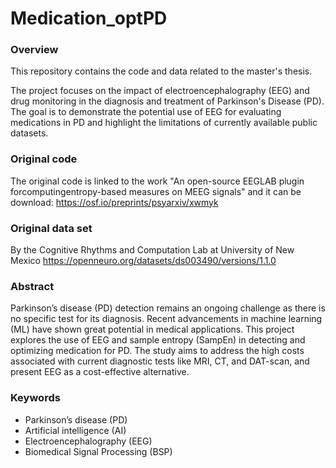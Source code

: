 # Medication_optPD

### Overview

This repository contains the code and data related to the master's thesis.

The project focuses on the impact of electroencephalography (EEG) and drug monitoring in the diagnosis and treatment of Parkinson's Disease (PD). The goal is to demonstrate the potential use of EEG for evaluating medications in PD and highlight the limitations of currently available public datasets.

### Original code
The original code is linked to the work "An open-source EEGLAB plugin forcomputingentropy-based measures on MEEG signals" and it can be download:
https://osf.io/preprints/psyarxiv/xwmyk

### Original data set
By the Cognitive Rhythms and Computation Lab at University of New Mexico
https://openneuro.org/datasets/ds003490/versions/1.1.0

### Abstract

Parkinson’s disease (PD) detection remains an ongoing challenge as there is no specific test for its diagnosis. Recent advancements in machine learning (ML) have shown great potential in medical applications. This project explores the use of EEG and sample entropy (SampEn) in detecting and optimizing medication for PD. The study aims to address the high costs associated with current diagnostic tests like MRI, CT, and DAT-scan, and present EEG as a cost-effective alternative.

### Keywords
* Parkinson’s disease (PD)
* Artificial intelligence (AI)
* Electroencephalography (EEG)
* Biomedical Signal Processing (BSP)
